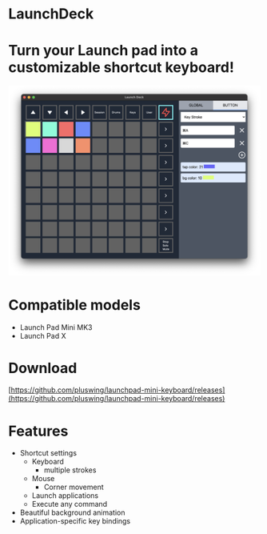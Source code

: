 # LaunchDeck

# Turn your Launch pad into a customizable shortcut keyboard!

![](./docs/images/keystoroke.png)

# Compatible models

- Launch Pad Mini MK3
- Launch Pad X

# Download

[https://github.com/pluswing/launchpad-mini-keyboard/releases](https://github.com/pluswing/launchpad-mini-keyboard/releases)


# Features

- Shortcut settings
  - Keyboard
    - multiple strokes
  - Mouse
    - Corner movement
  - Launch applications
  - Execute any command
- Beautiful background animation
- Application-specific key bindings
